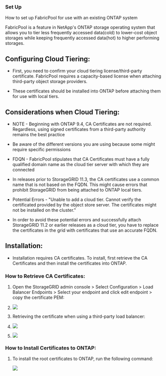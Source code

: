 
### Set Up

How to set up FabricPool for use with an existing ONTAP system

FabricPool is a feature in NetApp's ONTAP storage operating system that allows you to tier less frequently accessed data(cold) to lower-cost object storages while keeping frequently accessed data(hot) to higher performing storages.

Configuring Cloud Tiering:
--------------------------

-   First, you need to confirm your cloud tiering license/third-party certificate. FabricPool requires a capacity-based license when attaching third-party object storage providers.

-   These certificates should be installed into ONTAP before attaching them for use with local tiers.

Considerations when Cloud Tiering:
----------------------------------

-   NOTE - Beginning with ONTAP 9.4, CA Certificates are not required. Regardless, using signed certificates from a third-party authority remains the best practice

-   Be aware of the different versions you are using because some might require specific permissions

-   FDQN - FabricPool stipulates that CA Certificates must have a fully qualified domain name as the cloud tier server with which they are connected

-   In releases prior to StorageGRID 11.3, the CA certificates use a common name that is not based on the FQDN. This might cause errors that prohibit StorageGRID from being attached to ONTAP local tiers.

-   Potential Errors - "Unable to add a cloud tier. Cannot verify the certificated provided by the object store server. The certificates might not be installed on the cluster."

-   In order to avoid these potential errors and successfully attach StorageGRID 11.2 or earlier releases as a cloud tier, you have to replace the certificates in the grid with certificates that use an accurate FQDN.

Installation:
-------------

-   Installation requires CA certificates. To install, first retrieve the CA Certificates and then install the certificates into ONTAP.

### How to Retrieve CA Certificates:

1.  Open the StorageGRID admin console > Select Configuration > Load Balancer Endpoints > Select your endpoint and click edit endpoint > copy the certificate PEM:

2.  ![](https://lh7-us.googleusercontent.com/RBKhhHQS5ncsa3c3I-d3dIPn7RfQw8TKebna2FaBmYqTbCPEleCpgEYg00hyaQnsa4WwQ46Zkdrl5KCsX0GpHXl8P_Y51itzti9JyA_QUFK9wimjDP7iotBNkPDm8_jZJ_qQyJYQwutSDHOhNNnf8X8)

3.  Retrieving the certificate when using a third-party load balancer:

4.  ![](https://lh7-us.googleusercontent.com/1iVkr21NepOCDmYCFPdk9uYNinAafp9kv30JA-HvgfOK8fYO9SZWa204dQPBnfvfzQxP2cMHMKa-MMhydItnk8HFHED-Pwl55e0OcI4QVh-aecDB4_YPZclvSs6HHsR0xRDtFzOAsbIUu0wKe4L0nto)

5.  ![](https://lh7-us.googleusercontent.com/EP3ou5FRReQ3zMzvyjhXKyVNS7vU3gwZU2xtw9gcnDNNKhQH6I3FNZm6zOAXrFQTduAQoa4pQjSM-cSF26Uy_yZYj3txDfeke8c6Rja7DtzQOtZf4-A16YGu8OKpja7qmI8Uz84Z57IydqRC5iEQRXA)

### How to Install Certificates to ONTAP:

1.  To install the root certificates to ONTAP, run the following command:

      ![](https://lh7-us.googleusercontent.com/c2iPWIFOcpxL4hzgbD_w6WXa98Sffb6RoIi_Bhd1aYXqECwJcHE1Y6Y9waFuumZNirSp7ImY6f7vDUcCrGnvrMKC9C-nOoAof3BjqmWgsxvJrnsmBonXmV1lOqMbHphnWLPMkGISiU4dIOJJ0JDR3hA)
